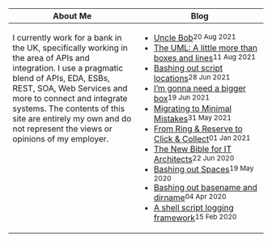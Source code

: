 <style>
table td, table td * {
    vertical-align: top;
}
</style>
<table><thead><tr><th valign="top" width="50%">About Me</th><th valign="top" width="50%">Blog</th>
</thead><tbody><tr>
<td>
<p>I currently work for a bank in the UK, specifically working in the area of APIs and integration. I use a pragmatic blend of APIs, EDA, ESBs, REST, SOA, Web Services and more to connect and integrate systems. The contents of this site are entirely my own and do not represent the views or opinions of my employer.</p>

<div data-iframe-width="150" data-iframe-height="270" data-share-badge-id="662bfb0a-faef-4686-a2ab-14abf55b4996" data-share-badge-host="https://www.credly.com"></div><script type="text/javascript" async src="//cdn.credly.com/assets/utilities/embed.js"></script>

</td>
<td><!-- begin blog -->

* [Uncle Bob](https://www.jsware.io/terminator/2021/08/20/T-800-nicely/)<sup>20 Aug 2021</sup>
* [The UML: A little more than boxes and lines](https://www.jsware.io/architecture/2021/08/11/The-UML/)<sup>11 Aug 2021</sup>
* [Bashing out script locations](https://www.jsware.io/bash/2021/06/28/Bashing-out-script-locations/)<sup>28 Jun 2021</sup>
* [I’m gonna need a bigger box](https://www.jsware.io/terminator/2021/06/19/Terminator-T-800/)<sup>19 Jun 2021</sup>
* [Migrating to Minimal Mistakes](https://www.jsware.io/general/2021/05/31/Migrating-to-Minimal-Mistakes/)<sup>31 May 2021</sup>
* [From Ring &amp; Reserve to Click &amp; Collect](https://www.jsware.io/general/2021/01/01/Click-and-Collect/)<sup>01 Jan 2021</sup>
* [The New Bible for IT Architects](https://www.jsware.io/architecture/2020/06/22/The-New-Bible-for-IT-Architects/)<sup>22 Jun 2020</sup>
* [Bashing out Spaces](https://www.jsware.io/bash/2020/05/19/Bashing-out-spaces/)<sup>19 May 2020</sup>
* [Bashing out basename and dirname](https://www.jsware.io/bash/2020/04/04/Bashing-out-basename-and-dirname/)<sup>04 Apr 2020</sup>
* [A shell script logging framework](https://www.jsware.io/bash/2020/02/15/Shlog-a-Shell-Logging-Framework/)<sup>15 Feb 2020</sup>
<!-- end blog -->
</td></tr></tbody></table>
